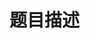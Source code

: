 # 题目描述


<p>
<img src="/upload/image/20140731/20140731221436_88261.png" alt=""/> 
</p>
<p>
<img src="/upload/image/20140731/20140731221452_58238.png" alt=""/> 
</p>
<p>
<img src="/upload/image/20140731/20140731221513_54139.png" alt=""/> 
</p>
<p>
<img src="/upload/image/20140731/20140731221533_32593.png" alt=""/> 
</p>
